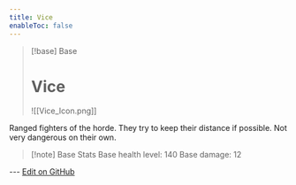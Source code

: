 ```yaml
---
title: Vice
enableToc: false
---
```

> [!base] Base
>
> # Vice
>
> ![[Vice_Icon.png]]

Ranged fighters of the horde. They try to keep their distance if possible. Not very dangerous on their own.

> [!note] Base Stats
> Base health level: 140
> Base damage: 12

--- [Edit on GitHub](https://github.com/Mondrethos/gatekeeperwiki/edit/main/content/Monsters/Vice.md)